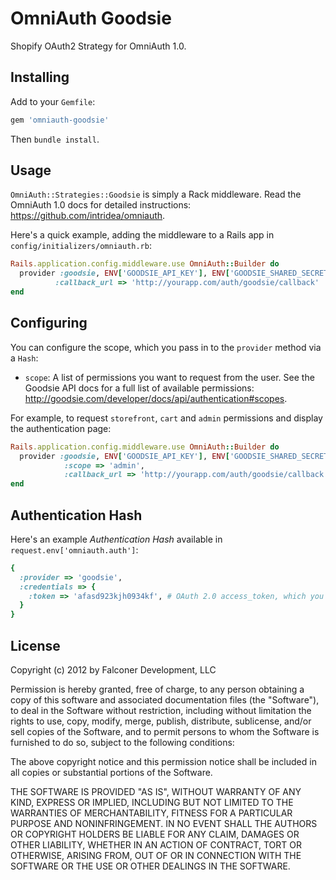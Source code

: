 # OmniAuth Goodsie

Shopify OAuth2 Strategy for OmniAuth 1.0.

## Installing

Add to your `Gemfile`:

```ruby
gem 'omniauth-goodsie'
```

Then `bundle install`.

## Usage

`OmniAuth::Strategies::Goodsie` is simply a Rack middleware. Read the OmniAuth 1.0 docs for detailed instructions: https://github.com/intridea/omniauth.

Here's a quick example, adding the middleware to a Rails app in `config/initializers/omniauth.rb`:

```ruby
Rails.application.config.middleware.use OmniAuth::Builder do
  provider :goodsie, ENV['GOODSIE_API_KEY'], ENV['GOODSIE_SHARED_SECRET'],
          :callback_url => 'http://yourapp.com/auth/goodsie/callback'
end
```

## Configuring

You can configure the scope, which you pass in to the `provider` method via a `Hash`:

* `scope`: A list of permissions you want to request from the user. See the Goodsie API docs for a full list of available permissions: http://goodsie.com/developer/docs/api/authentication#scopes.

For example, to request `storefront`, `cart` and `admin` permissions and display the authentication page:

```ruby
Rails.application.config.middleware.use OmniAuth::Builder do
  provider :goodsie, ENV['GOODSIE_API_KEY'], ENV['GOODSIE_SHARED_SECRET'],
            :scope => 'admin',
            :callback_url => 'http://yourapp.com/auth/goodsie/callback'
end
```

## Authentication Hash

Here's an example *Authentication Hash* available in `request.env['omniauth.auth']`:

```ruby
{
  :provider => 'goodsie',
  :credentials => {
    :token => 'afasd923kjh0934kf', # OAuth 2.0 access_token, which you store and use to authenticate API requests
  }
}
```

## License

Copyright (c) 2012 by Falconer Development, LLC

Permission is hereby granted, free of charge, to any person obtaining a copy of this software and associated documentation files (the "Software"), to deal in the Software without restriction, including without limitation the rights to use, copy, modify, merge, publish, distribute, sublicense, and/or sell copies of the Software, and to permit persons to whom the Software is furnished to do so, subject to the following conditions:

The above copyright notice and this permission notice shall be included in all copies or substantial portions of the Software.

THE SOFTWARE IS PROVIDED "AS IS", WITHOUT WARRANTY OF ANY KIND, EXPRESS OR IMPLIED, INCLUDING BUT NOT LIMITED TO THE WARRANTIES OF MERCHANTABILITY, FITNESS FOR A PARTICULAR PURPOSE AND NONINFRINGEMENT. IN NO EVENT SHALL THE AUTHORS OR COPYRIGHT HOLDERS BE LIABLE FOR ANY CLAIM, DAMAGES OR OTHER LIABILITY, WHETHER IN AN ACTION OF CONTRACT, TORT OR OTHERWISE, ARISING FROM, OUT OF OR IN CONNECTION WITH THE SOFTWARE OR THE USE OR OTHER DEALINGS IN THE SOFTWARE.